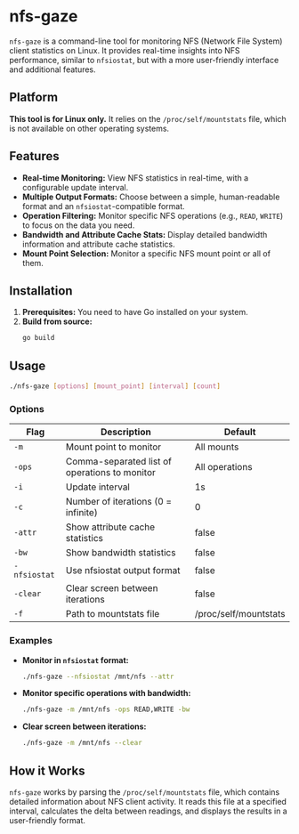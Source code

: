 # nfs-gaze

`nfs-gaze` is a command-line tool for monitoring NFS (Network File System) client statistics on Linux. It provides real-time insights into NFS performance, similar to `nfsiostat`, but with a more user-friendly interface and additional features.

## Platform

**This tool is for Linux only.** It relies on the `/proc/self/mountstats` file, which is not available on other operating systems.

## Features

*   **Real-time Monitoring:** View NFS statistics in real-time, with a configurable update interval.
*   **Multiple Output Formats:** Choose between a simple, human-readable format and an `nfsiostat`-compatible format.
*   **Operation Filtering:** Monitor specific NFS operations (e.g., `READ`, `WRITE`) to focus on the data you need.
*   **Bandwidth and Attribute Cache Stats:** Display detailed bandwidth information and attribute cache statistics.
*   **Mount Point Selection:** Monitor a specific NFS mount point or all of them.

## Installation

1.  **Prerequisites:** You need to have Go installed on your system.
2.  **Build from source:**
    ```bash
    go build
    ```

## Usage

```bash
./nfs-gaze [options] [mount_point] [interval] [count]
```

### Options

| Flag            | Description                                       | Default                |
| --------------- | ------------------------------------------------- | ---------------------- |
| `-m`            | Mount point to monitor                            | All mounts             |
| `-ops`          | Comma-separated list of operations to monitor     | All operations         |
| `-i`            | Update interval                                   | 1s                     |
| `-c`            | Number of iterations (0 = infinite)               | 0                      |
| `-attr`         | Show attribute cache statistics                   | false                  |
| `-bw`           | Show bandwidth statistics                         | false                  |
| `-nfsiostat`    | Use nfsiostat output format                       | false                  |
| `-clear`        | Clear screen between iterations                   | false                  |
| `-f`            | Path to mountstats file                           | /proc/self/mountstats  |

### Examples

*   **Monitor in `nfsiostat` format:**
    ```bash
    ./nfs-gaze --nfsiostat /mnt/nfs --attr
    ```

*   **Monitor specific operations with bandwidth:**
    ```bash
    ./nfs-gaze -m /mnt/nfs -ops READ,WRITE -bw
    ```

*   **Clear screen between iterations:**
    ```bash
    ./nfs-gaze -m /mnt/nfs --clear
    ```

## How it Works

`nfs-gaze` works by parsing the `/proc/self/mountstats` file, which contains detailed information about NFS client activity. It reads this file at a specified interval, calculates the delta between readings, and displays the results in a user-friendly format.

